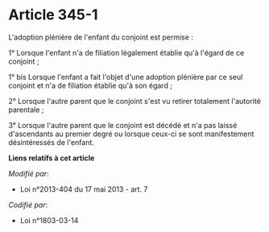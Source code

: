 # Article 345-1

L'adoption plénière de l'enfant du conjoint est permise :

1° Lorsque l'enfant n'a de filiation légalement établie qu'à l'égard de ce conjoint ;

1° bis Lorsque l'enfant a fait l'objet d'une adoption plénière par ce seul conjoint et n'a de filiation établie qu'à son
égard ;

2° Lorsque l'autre parent que le conjoint s'est vu retirer totalement l'autorité parentale ;

3° Lorsque l'autre parent que le conjoint est décédé et n'a pas laissé d'ascendants au premier degré ou lorsque ceux-ci se
sont manifestement désintéressés de l'enfant.

**Liens relatifs à cet article**

_Modifié par_:

  - Loi n°2013-404 du 17 mai 2013 - art. 7

_Codifié par_:

  - Loi n°1803-03-14
